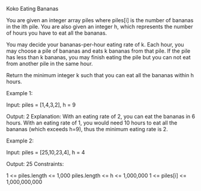 Koko Eating Bananas


You are given an integer array piles where piles[i] is the number of bananas in the ith pile. You are also given an integer h, which represents the number of hours you have to eat all the bananas.

You may decide your bananas-per-hour eating rate of k. Each hour, you may choose a pile of bananas and eats k bananas from that pile. If the pile has less than k bananas, you may finish eating the pile but you can not eat from another pile in the same hour.

Return the minimum integer k such that you can eat all the bananas within h hours.

Example 1:

Input: piles = [1,4,3,2], h = 9

Output: 2
Explanation: With an eating rate of 2, you can eat the bananas in 6 hours. With an eating rate of 1, you would need 10 hours to eat all the bananas (which exceeds h=9), thus the minimum eating rate is 2.

Example 2:

Input: piles = [25,10,23,4], h = 4

Output: 25
Constraints:

1 <= piles.length <= 1,000
piles.length <= h <= 1,000,000
1 <= piles[i] <= 1,000,000,000
